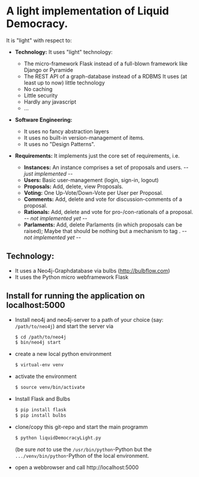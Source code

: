 # A light implementation of Liquid Democracy. 

It is "light" with respect to:

* **Technology:** 
  It uses "light" technology: 
   - The micro-framework Flask instead of a full-blown framework like Django or Pyramide
   - The REST API of a graph-database instead of a RDBMS
  It uses (at least up to now) little technology 
   - No caching
   - Little security
   - Hardly any javascript
   - ...

* **Software Engineering:** 
   - It uses no fancy abstraction layers
   - It uses no built-in version-management of items. 
   - It uses no "Design Patterns".

* **Requirements:** It implements just the core set of requirements, i.e.
  - **Instances:** An instance comprises a set of proposals and users. -- *just implemented* --
  - **Users:** Basic user-management (login, sign-in, logout)
  - **Proposals:** Add, delete, view Proposals.
  - **Voting:** One Up-Vote/Down-Vote per User per Proposal.
  - **Comments:** Add, delete and vote for discussion-comments of a proposal. 
  - **Rationals:** Add, delete and vote for pro-/con-rationals of a proposal. -- *not implemented yet* --
  - **Parlaments:** Add, delete Parlaments (in which proposals can be raised); Maybe that should be nothing but a mechanism to tag . -- *not implemented yet* --


## Technology:
* It uses a Neo4j-Graphdatabase via bulbs (http://bulbflow.com)
* It uses the Python micro webframework Flask

## Install for running the application on localhost:5000
* Install neo4j and neo4j-server to a path of your choice (say: `/path/to/neo4j`) and start the server via
  ```bash
  $ cd /path/to/neo4j
  $ bin/neo4j start
  ```

* create a new local python environment
  ```bash
  $ virtual-env venv
  ```

* activate the environment
  ```bash
  $ source venv/bin/activate
  ```

* Install Flask and Bulbs
  ```bash
  $ pip install flask
  $ pip install bulbs
  ```

* clone/copy this git-repo and start the main programm 
  ```bash
  $ python liquidDemocracyLight.py
  ```
  (be sure *not* to use the `/usr/bin/python`-Python but the `.../venv/bin/python`-Python of the local environment. 

* open a webbrowser and call http://localhost:5000







